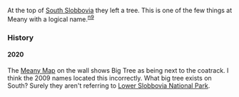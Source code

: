 
At the top of [South Slobbovia](South-Slobbovia) they left a tree. This is one of the few things at Meany with a logical name.<sup>[n9][]</sup>

### History

#### 2020

The [Meany Map][map] on the wall shows Big Tree as being next to the coatrack. I think the 2009 names located this incorrectly. What big tree exists on South? Surely they aren't referring to [Lower Slobbovia National Park](Lower-Slobbovia-National-Park).


[n9]: Names-2009
[map]: Meany-Map